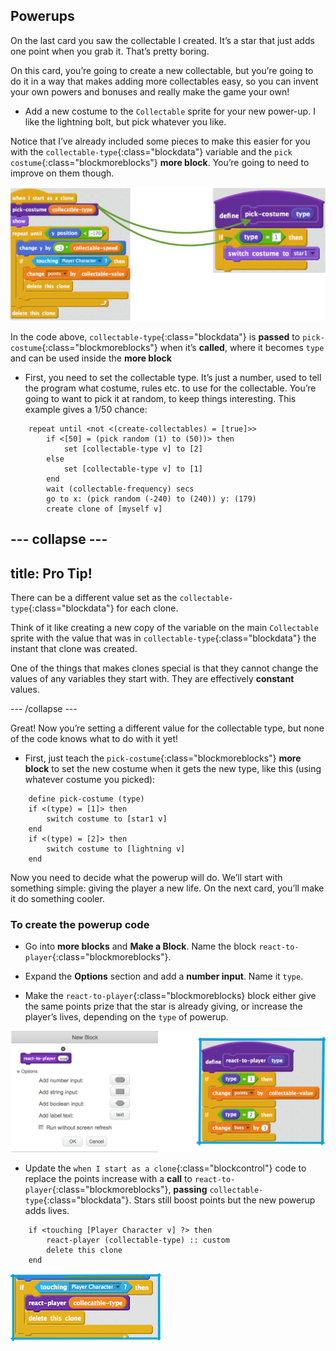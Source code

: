## Powerups

On the last card you saw the collectable I created. It’s a star that just adds one point when you grab it. That’s pretty boring.

On this card, you’re going to create a new collectable, but you’re going to do it in a way that makes adding more collectables easy, so you can invent your own powers and bonuses and really make the game your own!

+ Add a new costume to the `Collectable` sprite for your new power-up. I like the lightning bolt, but pick whatever you like.

Notice that I’ve already included some pieces to make this easier for you with the `collectable-type`{:class="blockdata"} variable and the `pick costume`{:class="blockmoreblocks"} **more block**. You’re going to need to improve on them though. 

![](images/powerup1.png)

In the code above, `collectable-type`{:class="blockdata"} is **passed** to `pick-costume`{:class="blockmoreblocks"} when it’s **called**, where it becomes `type` and can be used inside the **more block**

+ First, you need to set the collectable type. It’s just a number, used to tell the program what costume, rules etc. to use for the collectable. You’re going to want to pick it at random, to keep things interesting. This example gives a 1/50 chance: 

```blocks
    repeat until <not <(create-collectables) = [true]>>
        if <[50] = (pick random (1) to (50))> then
            set [collectable-type v] to [2]
        else
            set [collectable-type v] to [1]
        end
        wait (collectable-frequency) secs
        go to x: (pick random (-240) to (240)) y: (179)
        create clone of [myself v]
```

--- collapse ---
---
title: Pro Tip!
---

There can be a different value set as the `collectable-type`{:class="blockdata"} for each clone. 

Think of it like creating a new copy of the variable on the main `Collectable` sprite with the value that was in `collectable-type`{:class="blockdata"} the instant that clone was created. 

One of the things that makes clones special is that they cannot change the values of any variables they start with. They are effectively **constant** values.

--- /collapse ---

Great! Now you’re setting a different value for the collectable type, but none of the code knows what to do with it yet! 

+ First, just teach the `pick-costume`{:class="blockmoreblocks"} **more block** to set the new costume when it gets the new type, like this \(using whatever costume you picked\): 

```blocks
    define pick-costume (type)
    if <(type) = [1]> then
        switch costume to [star1 v]
    end
    if <(type) = [2]> then
        switch costume to [lightning v]
    end
```

Now you need to decide what the powerup will do. We’ll start with something simple: giving the player a new life. On the next card, you’ll make it do something cooler. 

### To create the powerup code

+ Go into **more blocks** and **Make a Block**. Name the block `react-to-player`{:class="blockmoreblocks"}.

+ Expand the **Options** section and add a **number input**. Name it `type`. 

+ Make the `react-to-player`{:class="blockmoreblocks} block either give the same points prize that the star is already giving, or increase the player’s lives, depending on the `type` of powerup.  

![](images/powerup4and5.png)

+ Update the `when I start as a clone`{:class="blockcontrol"} code to replace the points increase with a **call** to `react-to-player`{:class="blockmoreblocks"}, **passing** `collectable-type`{:class="blockdata"}. Stars still boost points but the new powerup adds lives. 

```blocks
    if <touching [Player Character v] ?> then
        react-player (collectable-type) :: custom
        delete this clone
    end
```

![](images/powerup6.png)

